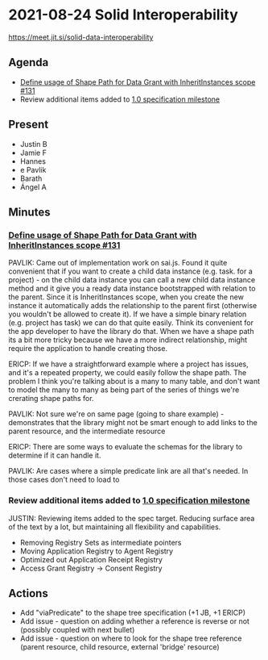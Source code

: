 # 2021-08-24 Solid Interoperability

https://meet.jit.si/solid-data-interoperability

## Agenda

* [Define usage of Shape Path for Data Grant with InheritInstances scope #131](https://github.com/solid/data-interoperability-panel/issues/131)
* Review additional items added to [1.0 specification milestone](https://github.com/solid/data-interoperability-panel/projects/1)

## Present

* Justin B
* Jamie F
* Hannes
* e Pavlik
* Barath
* Ángel A

## Minutes

### [Define usage of Shape Path for Data Grant with InheritInstances scope #131](https://github.com/solid/data-interoperability-panel/issues/131)

PAVLIK: Came out of implementation work on sai.js. Found it quite convenient that if you want to create a child data instance (e.g. task. for a project) - on the child data instance you can call a new child data instance method and it give you a ready data instance bootstrapped with relation to the parent. Since it is InheritInstances scope, when you create the new instance it automatically adds the relationship to the parent first (otherwise you wouldn't be allowed to create it). If we have a simple binary relation (e.g. project has task) we can do that quite easily. Think its convenient for the app developer to have the library do that. When we have a shape path its a bit more tricky because we have a more indirect relationship, might require the application to handle creating those.

ERICP: If we have a straightforward example where a project has issues, and it's a repeated property, we could easily follow the shape path. The problem I think you're talking about is a many to many table, and don't want to model the many to many as being part of the series of things we're crerating shape paths for.

PAVLIK: Not sure we're on same page (going to share example) - demonstrates that the library might not be smart enough to add links to the parent resource, and the intermediate resource

ERICP: There are some ways to evaluate the schemas for the library to determine if it can handle it.

PAVLIK: Are cases where a simple predicate link are all that's needed. In those cases don't need to load to 


### Review additional items added to [1.0 specification milestone](https://github.com/solid/data-interoperability-panel/projects/1)

JUSTIN: Reviewing items added to the spec target. Reducing surface area of the text by a lot, but maintaining all flexibility and capabilities.
* Removing Registry Sets as intermediate pointers
* Moving Application Registry to Agent Registry
* Optimized out Application Receipt Registry
* Access Grant Registry -> Consent Registry


## Actions

* Add "viaPredicate" to the shape tree specification (+1 JB, +1 ERICP)
* Add issue - question on adding whether a reference is reverse or not (possibly coupled with next bullet)
* Add issue - question on where to look for the shape tree reference (parent resource, child resource, external 'bridge' resource)
